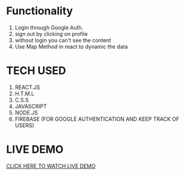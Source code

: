 # Functionality
1. Login through Google Auth.
2. sign out by clicking on profile
3. without login you can't see the content
4. Use Map Method in react to dynamic the data


# TECH USED
1. REACT.JS
2. H.T.M.L
3. C.S.S
4. JAVASCRIPT
5. NODE.JS
6. FIREBASE (FOR GOOGLE AUTHENTICATION AND KEEP TRACK OF USERS)


# LIVE DEMO

[CLICK HERE TO WATCH LIVE DEMO](https://hotstar-clone-2.herokuapp.com/)
